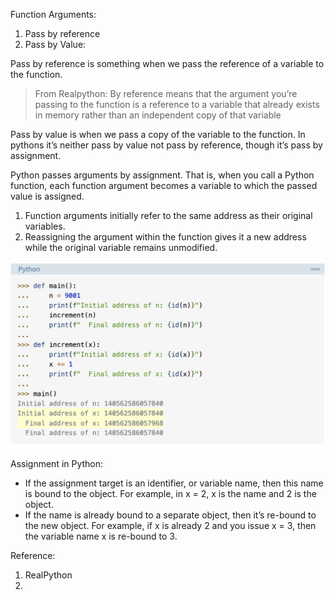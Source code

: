 Function Arguments: 

1. Pass by reference
2. Pass by Value:

Pass by reference is something when we pass the reference of a variable to the function. 
> From Realpython: By reference means that the argument you’re passing to the function is a reference to a variable that already exists in memory rather than an independent copy of that variable

Pass by value is when we pass a copy of the variable to the function. 
In pythons it’s neither pass by value not pass by reference, though it’s pass by assignment. 

Python passes arguments by assignment. That is, when you call a Python function, each function argument becomes a variable to which the passed value is assigned.

1. Function arguments initially refer to the same address as their original variables.
2. Reassigning the argument within the function gives it a new address while the original variable remains unmodified.

![Example](../images/arguments.jpg)

Assignment in Python:
* If the assignment target is an identifier, or variable name, then this name is bound to the object. For example, in x = 2, x is the name and 2 is the object.
* If the name is already bound to a separate object, then it’s re-bound to the new object. For example, if x is already 2 and you issue x = 3, then the variable name x is re-bound to 3.


Reference:
1. RealPython 
2. 